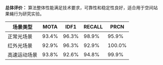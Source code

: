 **总体评价：** 算法整体性能满足技术要求，可靠性和稳定性良好，适合用于空间站果蝇行为研究实验。

| 场景类型       | MOTA  | IDF1  | RECALL | PRCN  |
|--------------|-------|-------|-------|-------|
| 正常光场景    | 93.4% | 96.3% | 98.9% | 95.9% |
| 红外光场景    | 92.9% | 96.3% | 92.9% | 100.0% |
| 高速运动场景  | 93.8% | 92.6% | 94.8% | 99.9% |
